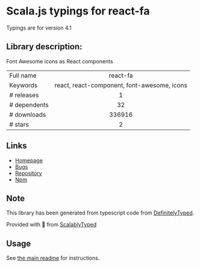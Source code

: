 
# Scala.js typings for react-fa

Typings are for version 4.1

## Library description:
Font Awesome icons as React components

|                    |                 |
| ------------------ | :-------------: |
| Full name          | react-fa |
| Keywords           | react, react-component, font-awesome, icons |
| # releases         | 1 |
| # dependents       | 32 |
| # downloads        | 336916 |
| # stars            | 2 |

## Links
- [Homepage](http://andreypopp.github.io/react-fa/)
- [Bugs](https://github.com/andreypopp/react-fa/issues)
- [Repository](https://github.com/andreypopp/react-fa)
- [Npm](https://www.npmjs.com/package/react-fa)
    


## Note
This library has been generated from typescript code from [DefinitelyTyped](https://definitelytyped.org).

Provided with :purple_heart: from [ScalablyTyped](https://github.com/oyvindberg/ScalablyTyped)

## Usage
See [the main readme](../../readme.md) for instructions.


